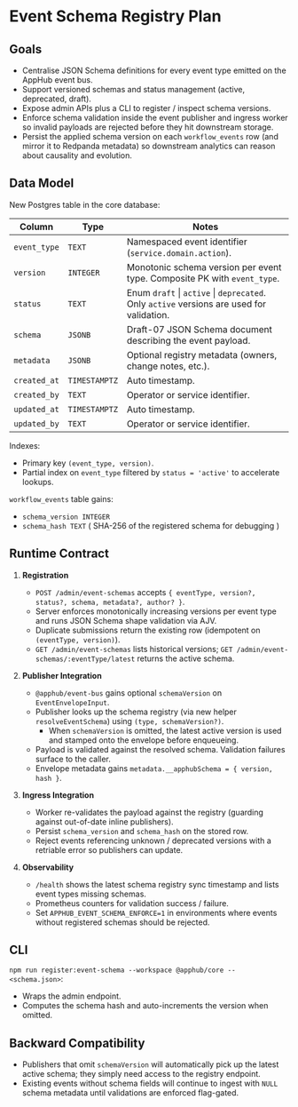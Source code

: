 # Event Schema Registry Plan

## Goals

- Centralise JSON Schema definitions for every event type emitted on the AppHub event bus.
- Support versioned schemas and status management (active, deprecated, draft).
- Expose admin APIs plus a CLI to register / inspect schema versions.
- Enforce schema validation inside the event publisher and ingress worker so invalid payloads are rejected before they hit downstream storage.
- Persist the applied schema version on each `workflow_events` row (and mirror it to Redpanda metadata) so downstream analytics can reason about causality and evolution.

## Data Model

New Postgres table in the core database:

| Column | Type | Notes |
| --- | --- | --- |
| `event_type` | `TEXT` | Namespaced event identifier (`service.domain.action`). |
| `version` | `INTEGER` | Monotonic schema version per event type. Composite PK with `event_type`. |
| `status` | `TEXT` | Enum `draft` \| `active` \| `deprecated`. Only `active` versions are used for validation. |
| `schema` | `JSONB` | Draft-07 JSON Schema document describing the event payload. |
| `metadata` | `JSONB` | Optional registry metadata (owners, change notes, etc.). |
| `created_at` | `TIMESTAMPTZ` | Auto timestamp. |
| `created_by` | `TEXT` | Operator or service identifier. |
| `updated_at` | `TIMESTAMPTZ` | Auto timestamp. |
| `updated_by` | `TEXT` | Operator or service identifier. |

Indexes:

- Primary key `(event_type, version)`.
- Partial index on `event_type` filtered by `status = 'active'` to accelerate lookups.

`workflow_events` table gains:

- `schema_version INTEGER`
- `schema_hash TEXT` ( SHA-256 of the registered schema for debugging )

## Runtime Contract

1. **Registration**
   - `POST /admin/event-schemas` accepts `{ eventType, version?, status?, schema, metadata?, author? }`.
   - Server enforces monotonically increasing versions per event type and runs JSON Schema shape validation via AJV.
   - Duplicate submissions return the existing row (idempotent on `(eventType, version)`).
   - `GET /admin/event-schemas` lists historical versions; `GET /admin/event-schemas/:eventType/latest` returns the active schema.

2. **Publisher Integration**
   - `@apphub/event-bus` gains optional `schemaVersion` on `EventEnvelopeInput`.
   - Publisher looks up the schema registry (via new helper `resolveEventSchema`) using `(type, schemaVersion?)`.
     - When `schemaVersion` is omitted, the latest active version is used and stamped onto the envelope before enqueueing.
   - Payload is validated against the resolved schema. Validation failures surface to the caller.
   - Envelope metadata gains `metadata.__apphubSchema = { version, hash }`.

3. **Ingress Integration**
   - Worker re-validates the payload against the registry (guarding against out-of-date inline publishers).
   - Persist `schema_version` and `schema_hash` on the stored row.
   - Reject events referencing unknown / deprecated versions with a retriable error so publishers can update.

4. **Observability**
   - `/health` shows the latest schema registry sync timestamp and lists event types missing schemas.
   - Prometheus counters for validation success / failure.
   - Set `APPHUB_EVENT_SCHEMA_ENFORCE=1` in environments where events without registered schemas should be rejected.

## CLI

`npm run register:event-schema --workspace @apphub/core -- <schema.json>`:

- Wraps the admin endpoint.
- Computes the schema hash and auto-increments the version when omitted.

## Backward Compatibility

- Publishers that omit `schemaVersion` will automatically pick up the latest active schema; they simply need access to the registry endpoint.
- Existing events without schema fields will continue to ingest with `NULL` schema metadata until validations are enforced flag-gated.
